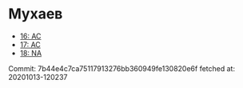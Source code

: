 # Мухаев
- [16: AC](16.md)
- [17: AC](17.md)
- [18: NA](18.md)

Commit: 7b44e4c7ca75117913276bb360949fe130820e6f
 fetched at: 20201013-120237
